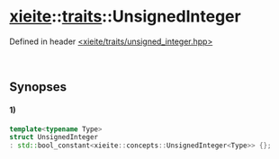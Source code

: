 # [xieite](../../xieite.md)\:\:[traits](../../traits.md)\:\:UnsignedInteger
Defined in header [<xieite/traits/unsigned_integer.hpp>](../../../include/xieite/traits/unsigned_integer.hpp)

&nbsp;

## Synopses
#### 1)
```cpp
template<typename Type>
struct UnsignedInteger
: std::bool_constant<xieite::concepts::UnsignedInteger<Type>> {};
```
